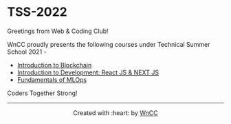 # TSS-2022
Greetings from Web & Coding Club!

WnCC proudly presents the following courses under Technical Summer School 2021 - 

* [Introduction to Blockchain](./)
* [Introduction to Development: React JS & NEXT JS](./)
* [Fundamentals of MLOps](./) 

Coders Together Strong!
***

<p align="center">Created with :heart: by <a href="https://www.wncc-iitb.org/">WnCC</a></p>
